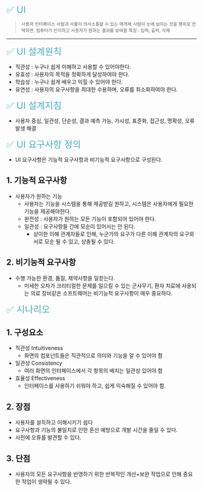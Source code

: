 
<font color="#4bacc6" size="5px">✅ UI</font>
> <small>사용자 인터페이스</small>
> <small>사람과 사물이 의사소통할 수 있는 매개체</small>
> <small>사람이 눈에 보이는 것을 행위로 컨택하면, 컴퓨터가 인지하고 사용자가 원하는 결과를 보여줌</small>
> <small>특징 : 입력, 출력, 삭제</small>

---
<font color="#4bacc6" size="5px">✅ UI 설계원칙</font>
- 직관성 : 누구나 쉽게 이해하고 사용할 수 있어야한다.
- 유효성 : 사용자의 목적을 정확하게 달성하여야 한다.
- 학습성 : 누구나 쉽게 배우고 익힐 수 있어야 한다.
- 유연성 : 사용자의 요구사항을 최대한 수용하며, 오류를 최소화하여야 한다.

<font color="#4bacc6" size="5px">✅ UI 설계지침</font>
- 사용자 중심, 일관성, 단순성, 결과 예측 가능, 가시성, 표준화, 접근성, 명확성, 오류 발생 해결

<font color="#4bacc6" size="5px">✅ UI 요구사항 정의</font>
- UI 요구사항은 기능적 요구사항과 비기능적 요구사항으로 구성된다.
## 1. 기능적 요구사항
- 사용자가 원하는 기능
	- 사용자는 기능을 시스템을 통해 제공받길 원하고, 시스템은 사용자에게 필요한 기능을 제공해야한다.
	- 완전성 : 사용자가 원하는 모든 기능이 포함되어 있어야 한다.
	- 일관성 : 요구사항들 간에 모순이 있어서는 안 된다.
		- 상이한 이해 관계자들로 인해, 누군가의 요구가 다른 이해 관계자의 요구와 서로 모순 될 수 있고, 상충될 수 있다.
## 2. 비기능적 요구사항
- 수행 가능한 환경, 품질, 제약사항을 일컫는다.
	- 미세한 오차가 크리티컬한 문제를 일으킬 수 있는 군사무기, 환자 치료에 사용되는 의료 장비같은 소프트웨어는 비기능적 요구사항이 매우 중요하다.


<font color="#4bacc6" size="5px">✅ 시나리오</font>
## 1. 구성요소
- 직관성 Intuitiveness
	- 화면의 컴포넌트들은 직관적으로 의미와 기능을 알 수 있어야 함
- 일관성 Consistency
	- 여러 화면의 인터페이스에서 각 항목의 배치는 일관성 있어야 함
- 효율성 Effectiveness
	- 인터페이스를 사용하기 쉬워야 하고, 쉽게 익숙해질 수 있어야 함.
## 2. 장점
- 사용자를 설득하고 이해시키기 쉽다
- 요구사항과 기능의 불일치로 인한 혼선 예방으로 개발 시간을 줄일 수 있다.
- 사전에 오류를 발견할 수 있다.
## 3. 단점
- 사용자의 모든 요구사항을 반영하기 위한 반복적인 개선+보완 작업으로 인해 중요한 작업이 생략될 수 있다.